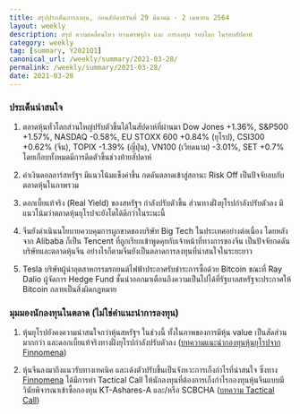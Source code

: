 ```yaml
---
title: สรุปประเด็นการลงทุน, ก่อนสัปดาห์วันที่ 29 มีนาคม - 2 เมษายน 2564
layout: weekly
description: สรุป ความเคลื่อนไหว ทางเศรษฐกิจ และ การลงทุน รอบโลก ในรอบสัปดาห์
category: weekly
tag: [summary, Y2021Q1]
canonical_url: /weekly/summary/2021-03-28/
permalink: /weekly/summary/2021-03-28/
date: 2021-03-28
---
```


### ประเด็นน่าสนใจ

1. ตลาดหุ้นทั่วโลกส่วนใหญ่ปรับตัวขี้นได้ในสัปดาห์ที่ผ่านมา Dow Jones +1.36%, S&P500 +1.57%, NASDAQ -0.58%, EU STOXX 600 +0.84% (ยุโรป), CSI300 +0.62% (จีน), TOPIX -1.39% (ญี่ปุ่น), VN100 (เวียดนาม) -3.01%, SET +0.7% โดยเกือบทั้งหมดมีการดีดตัวขึ้นช่วงท้ายสัปดาห์

2. ค่าเงินดอลลาร์สหรัฐฯ มีแนวโน้มแข็งค่าขึ้น กดดันตลาดเข้าสู่สถานะ Risk Off เป็นปัจจัยลบกับตลาดหุ้นในภาพรวม

3. ดอกเบี้ยแท้จริง (Real Yield) ของสหรัฐฯ กำลังปรับตัวขึ้น ส่วนทางฝั่งยุโรปกำลังปรับตัวลง มีแนวโน้มว่าตลาดหุ้นยุโรปจะยังโตได้ดีกว่าในระนะนี้

4. จีนยังดำเนินนโยบายควบคุมการผูกขาดของบริษัท Big Tech ในประเทศอย่างต่อเนื่อง โดยหลังจาก Alibaba ก็เป็น Tencent ที่ถูกเรียกเข้าพูดคุยกับเจ้าหน้าที่ทางการของจีน เป็นปัจจัยกดดันบริษัทและตลาดหุ้นจีน อย่างไรก็ตามจีนยังเป็นตลาดการลงทุนที่น่าสนใจในระยะยาว

5. Tesla บริษัทผู้นำอุตสาหกรรมรถยนต์ไฟฟ้าประกาศรับชำระการซื้อด้วย Bitcoin ขณะที่ Ray Dalio ผู้จัดการ Hedge Fund ชั้นนำออกมาเตือนถึงความเป็นไปได้ที่รัฐบาลสหรัฐจะประกาศให้ Bitcoin กลายเป็นสิ่งผิดกฎหมาย

### มุมมองนักลงทุนในตลาด (ไม่ใช่คำแนะนำการลงทุน)

1. หุ้นยุโรปยังคงความน่าสนใจกว่าหุ้นสหรัฐฯ ในช่วงนี้ ทั้งในภาพของการมีหุ้น value เป็นสัดส่วนมากกว่า
และดอกเบี้ยแท้จริงทางฝั่งยุโรปกำลังปรับตัวลง ([บทความแนะนำกองทุนหุ้นยุโรปจาก Finnomena](https://www.finnomena.com/mrserotonin/k-eusmall-fund-review/))

2. หุ้นจีนลงมาถึงแนวรับทางเทคนิค และเด้งตัวปรับขึ้นเป็นจังหวะการเก็งกำไรที่น่าสนใจ ซึ่งทาง [Finnomena](https://www.finnomena.com/) ได้มีการทำ Tactical Call ให้นักลงทุนที่ต้องการเก็งกำไรกองทุนหุ้นจีนแบบมีวินัยพิจารณาเข้าซื้อกองทุน KT-Ashares-A และ/หรือ SCBCHA ([บทความ Tactical Call](https://www.finnomena.com/finnomena-ic/tactical-call-csi-mar-2021/))
